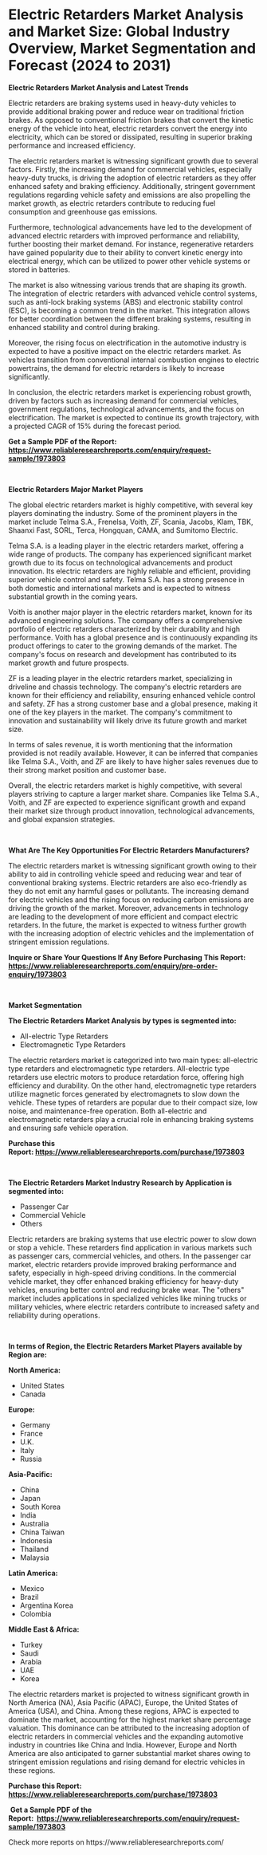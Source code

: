 <p><h1>Electric Retarders Market Analysis and Market Size: Global Industry Overview, Market Segmentation and Forecast (2024 to 2031)</h1></p><p><strong>Electric Retarders Market Analysis and Latest Trends</strong></p>
<p><p>Electric retarders are braking systems used in heavy-duty vehicles to provide additional braking power and reduce wear on traditional friction brakes. As opposed to conventional friction brakes that convert the kinetic energy of the vehicle into heat, electric retarders convert the energy into electricity, which can be stored or dissipated, resulting in superior braking performance and increased efficiency.</p><p>The electric retarders market is witnessing significant growth due to several factors. Firstly, the increasing demand for commercial vehicles, especially heavy-duty trucks, is driving the adoption of electric retarders as they offer enhanced safety and braking efficiency. Additionally, stringent government regulations regarding vehicle safety and emissions are also propelling the market growth, as electric retarders contribute to reducing fuel consumption and greenhouse gas emissions.</p><p>Furthermore, technological advancements have led to the development of advanced electric retarders with improved performance and reliability, further boosting their market demand. For instance, regenerative retarders have gained popularity due to their ability to convert kinetic energy into electrical energy, which can be utilized to power other vehicle systems or stored in batteries.</p><p>The market is also witnessing various trends that are shaping its growth. The integration of electric retarders with advanced vehicle control systems, such as anti-lock braking systems (ABS) and electronic stability control (ESC), is becoming a common trend in the market. This integration allows for better coordination between the different braking systems, resulting in enhanced stability and control during braking.</p><p>Moreover, the rising focus on electrification in the automotive industry is expected to have a positive impact on the electric retarders market. As vehicles transition from conventional internal combustion engines to electric powertrains, the demand for electric retarders is likely to increase significantly.</p><p>In conclusion, the electric retarders market is experiencing robust growth, driven by factors such as increasing demand for commercial vehicles, government regulations, technological advancements, and the focus on electrification. The market is expected to continue its growth trajectory, with a projected CAGR of 15% during the forecast period.</p></p>
<p><strong>Get a Sample PDF of the Report:&nbsp; <a href="https://www.reliableresearchreports.com/enquiry/request-sample/1973803">https://www.reliableresearchreports.com/enquiry/request-sample/1973803</a></strong></p>
<p>&nbsp;</p>
<p><strong>Electric Retarders Major Market Players</strong></p>
<p><p>The global electric retarders market is highly competitive, with several key players dominating the industry. Some of the prominent players in the market include Telma S.A., Frenelsa, Voith, ZF, Scania, Jacobs, Klam, TBK, Shaanxi Fast, SORL, Terca, Hongquan, CAMA, and Sumitomo Electric.</p><p>Telma S.A. is a leading player in the electric retarders market, offering a wide range of products. The company has experienced significant market growth due to its focus on technological advancements and product innovation. Its electric retarders are highly reliable and efficient, providing superior vehicle control and safety. Telma S.A. has a strong presence in both domestic and international markets and is expected to witness substantial growth in the coming years.</p><p>Voith is another major player in the electric retarders market, known for its advanced engineering solutions. The company offers a comprehensive portfolio of electric retarders characterized by their durability and high performance. Voith has a global presence and is continuously expanding its product offerings to cater to the growing demands of the market. The company's focus on research and development has contributed to its market growth and future prospects.</p><p>ZF is a leading player in the electric retarders market, specializing in driveline and chassis technology. The company's electric retarders are known for their efficiency and reliability, ensuring enhanced vehicle control and safety. ZF has a strong customer base and a global presence, making it one of the key players in the market. The company's commitment to innovation and sustainability will likely drive its future growth and market size.</p><p>In terms of sales revenue, it is worth mentioning that the information provided is not readily available. However, it can be inferred that companies like Telma S.A., Voith, and ZF are likely to have higher sales revenues due to their strong market position and customer base.</p><p>Overall, the electric retarders market is highly competitive, with several players striving to capture a larger market share. Companies like Telma S.A., Voith, and ZF are expected to experience significant growth and expand their market size through product innovation, technological advancements, and global expansion strategies.</p></p>
<p>&nbsp;</p>
<p><strong>What Are The Key Opportunities For Electric Retarders Manufacturers?</strong></p>
<p><p>The electric retarders market is witnessing significant growth owing to their ability to aid in controlling vehicle speed and reducing wear and tear of conventional braking systems. Electric retarders are also eco-friendly as they do not emit any harmful gases or pollutants. The increasing demand for electric vehicles and the rising focus on reducing carbon emissions are driving the growth of the market. Moreover, advancements in technology are leading to the development of more efficient and compact electric retarders. In the future, the market is expected to witness further growth with the increasing adoption of electric vehicles and the implementation of stringent emission regulations.</p></p>
<p><strong>Inquire or Share Your Questions If Any Before Purchasing This Report: <a href="https://www.reliableresearchreports.com/enquiry/pre-order-enquiry/1973803">https://www.reliableresearchreports.com/enquiry/pre-order-enquiry/1973803</a></strong></p>
<p>&nbsp;</p>
<p><strong>Market Segmentation</strong></p>
<p><strong>The Electric Retarders Market Analysis by types is segmented into:</strong></p>
<p><ul><li>All-electric Type Retarders</li><li>Electromagnetic Type Retarders</li></ul></p>
<p><p>The electric retarders market is categorized into two main types: all-electric type retarders and electromagnetic type retarders. All-electric type retarders use electric motors to produce retardation force, offering high efficiency and durability. On the other hand, electromagnetic type retarders utilize magnetic forces generated by electromagnets to slow down the vehicle. These types of retarders are popular due to their compact size, low noise, and maintenance-free operation. Both all-electric and electromagnetic retarders play a crucial role in enhancing braking systems and ensuring safe vehicle operation.</p></p>
<p><strong>Purchase this Report:&nbsp;<a href="https://www.reliableresearchreports.com/purchase/1973803">https://www.reliableresearchreports.com/purchase/1973803</a></strong></p>
<p>&nbsp;</p>
<p><strong>The Electric Retarders Market Industry Research by Application is segmented into:</strong></p>
<p><ul><li>Passenger Car</li><li>Commercial Vehicle</li><li>Others</li></ul></p>
<p><p>Electric retarders are braking systems that use electric power to slow down or stop a vehicle. These retarders find application in various markets such as passenger cars, commercial vehicles, and others. In the passenger car market, electric retarders provide improved braking performance and safety, especially in high-speed driving conditions. In the commercial vehicle market, they offer enhanced braking efficiency for heavy-duty vehicles, ensuring better control and reducing brake wear. The "others" market includes applications in specialized vehicles like mining trucks or military vehicles, where electric retarders contribute to increased safety and reliability during operations.</p></p>
<p>&nbsp;</p>
<p><strong>In terms of Region, the Electric Retarders Market Players available by Region are:</strong></p>
<p>
    <p> <strong> North America: </strong>
        <ul>
            <li>United States</li>
            <li>Canada</li>
        </ul>
        </p> 
    <p> <strong> Europe: </strong>
        <ul>
            <li>Germany</li>
            <li>France</li>
            <li>U.K.</li>
            <li>Italy</li>
            <li>Russia</li>
        </ul>
        </p> 
    <p> <strong> Asia-Pacific: </strong>
        <ul>
            <li>China</li>
            <li>Japan</li>
            <li>South Korea</li>
            <li>India</li>
            <li>Australia</li>
            <li>China Taiwan</li>
            <li>Indonesia</li>
            <li>Thailand</li>
            <li>Malaysia</li>
        </ul>
        </p> 
    <p> <strong> Latin America: </strong>
        <ul>
            <li>Mexico</li>
            <li>Brazil</li>
            <li>Argentina Korea</li>
            <li>Colombia</li>
        </ul>
        </p> 
    <p> <strong> Middle East & Africa: </strong>
        <ul>
            <li>Turkey</li>
            <li>Saudi</li>
            <li>Arabia</li>
            <li>UAE</li>
            <li>Korea</li>
        </ul>
    </p>
    </p>
<p><p>The electric retarders market is projected to witness significant growth in North America (NA), Asia Pacific (APAC), Europe, the United States of America (USA), and China. Among these regions, APAC is expected to dominate the market, accounting for the highest market share percentage valuation. This dominance can be attributed to the increasing adoption of electric retarders in commercial vehicles and the expanding automotive industry in countries like China and India. However, Europe and North America are also anticipated to garner substantial market shares owing to stringent emission regulations and rising demand for electric vehicles in these regions.</p></p>
<p><strong>Purchase this Report: <a href="https://www.reliableresearchreports.com/purchase/1973803">https://www.reliableresearchreports.com/purchase/1973803</a></strong></p>
<p>&nbsp;<strong>Get a Sample PDF of the Report:&nbsp;&nbsp;<a href="https://www.reliableresearchreports.com/enquiry/request-sample/1973803">https://www.reliableresearchreports.com/enquiry/request-sample/1973803</a></strong></p>
<p><strong></strong></p>
<p>Check more reports on https://www.reliableresearchreports.com/</p>